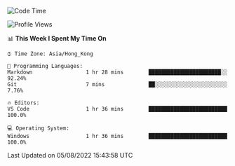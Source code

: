 <!--START_SECTION:waka-->
![Code Time](http://img.shields.io/badge/Code%20Time-23%20hrs%203%20mins-blue)

![Profile Views](http://img.shields.io/badge/Profile%20Views-0-blue)

📊 **This Week I Spent My Time On** 

```text
⌚︎ Time Zone: Asia/Hong_Kong

💬 Programming Languages: 
Markdown                 1 hr 28 mins        ███████████████████████░░   92.24% 
Git                      7 mins              ██░░░░░░░░░░░░░░░░░░░░░░░   7.76%

🔥 Editors: 
VS Code                  1 hr 36 mins        █████████████████████████   100.0%

💻 Operating System: 
Windows                  1 hr 36 mins        █████████████████████████   100.0%

```


 Last Updated on 05/08/2022 15:43:58 UTC
<!--END_SECTION:waka-->
